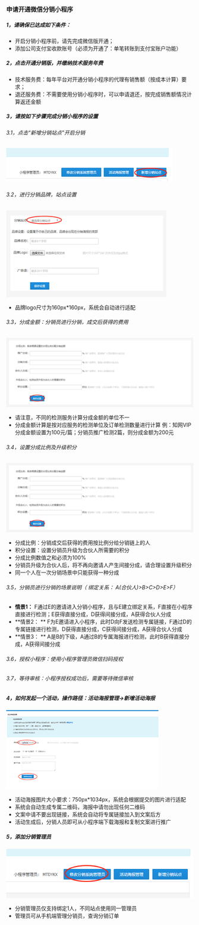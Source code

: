 ### **申请开通微信分销小程序**

##### 1，请确保已达成如下条件：

* 开启分销小程序前，请先完成微信版开通；
* 添加公司支付宝收款账号（必须为开通了：单笔转账到支付宝账户功能）

##### 2，点击开通分销版，并缴纳技术服务年费

* 技术服务费：每年平台对开通分销小程序的代理有销售额（按成本计算）要求；
* 退还服务费：不需要使用分销小程序时，可以申请退还，按完成销售额情况计算返还金额

##### 3，请按如下步骤完成分销小程序的设置

###### 3.1，点击“新增分销站点”开启分销

![](/assets/import20.png)

###### 3.2，进行分销品牌，站点设置

![](/assets/import21.png)

* 品牌logo尺寸为160px\*160px，系统会自动进行适配

###### 3.3，分成金额：分销员进行分销，成交后获得的费用

![](/assets/import23.png)

* 请注意，不同的检测服务计算分成金额的单位不一
* 分成金额计算是按对应服务的检测单位及订单检测数量进行计算                                                                                                       例：知网VIP分成金额设置为100元/篇；分销员推广检测2篇，则分成金额为200元

###### 3.4，设置分成比例及升级积分

![](/assets/import23.png)

* 分成比例：分销成交后获得的费用按比例分给分销链上的人
* 积分设置：设置分销员升级为合伙人所需要的积分
* 分成比例数值之和必须为100%
* 分销员升级为合伙人后，将不再向邀请人产生间接分成，请合理设置升级积分
* 同一个人在一次分销场景中只能获得一种分成

###### 3.5，分销员进行分销的场景说明（ 绑定关系：  A\(合伙人\)&gt;B&gt;C&gt;D&gt;E&gt;F）

* **情景1：**                                                                                                                                                                                                                F通过E的邀请进入分销小程序，且与E建立绑定关系，F直接在小程序直接进行检测；E获得直接分成，D获得间接分成，A获得合伙人分成
* **情景2：   **                                                                                                                                                                                                            F为E邀请进入小程序，此时D向F发送检测专属链接，F通过D的专属链接进行检测，D获得直接分成，C获得间接分成，A获得合伙人分成
* **情景3： **                                                                                                                                                                                                               A是B的下级，A通过B的专属海报进行检测，此时B获得直接分成，A获得间接分成

###### 3.6，授权小程序：使用小程序管理员微信扫码授权

###### 3.7，等待审核：小程序授权成功后，需要等待微信审核

##### 4，如何发起一个活动，操作路径：活动海报管理-&gt;新增活动海报

![](/assets/import24.png)

* 活动海报图片大小要求：750px\*1034px，系统会根据提交的图片进行适配
* 系统会自动生成专属二维码，海报中请勿出现任何二维码
* 文案中请不要出现链接，系统会自动将专属链接加入到文案后方
* 活动生成后，分销人员即可从小程序端下载海报和复制文案进行推广

##### 5，添加分销管理员

![](/assets/import25.png)

* 分销管理员仅支持绑定1人，不同站点使用同一管理员
* 管理员可从手机端管理分销员，查询分销订单



